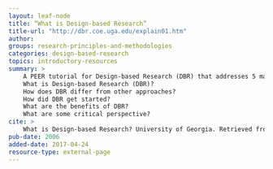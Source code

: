 ```yaml
---
layout: leaf-node
title: “What is Design-based Research”
title-url: "http://dbr.coe.uga.edu/explain01.htm"
author: 
groups: research-principles-and-methodologies
categories: design-based-research
topics: introductory-resources
summary: >
    A PEER tutorial for Design-based Research (DBR) that addresses 5 main questions.
    What is Design-based Research (DBR)?
    How does DBR differ from other approaches?
    How did DBR get started?
    What are the benefits of DBR?
    What are some critical perspective?
cite: >
    What is Design-based Research? University of Georgia. Retrieved from : http://dbr.coe.uga.edu/explain01.htm
pub-date: 2006
added-date: 2017-04-24
resource-type: external-page
---
```

